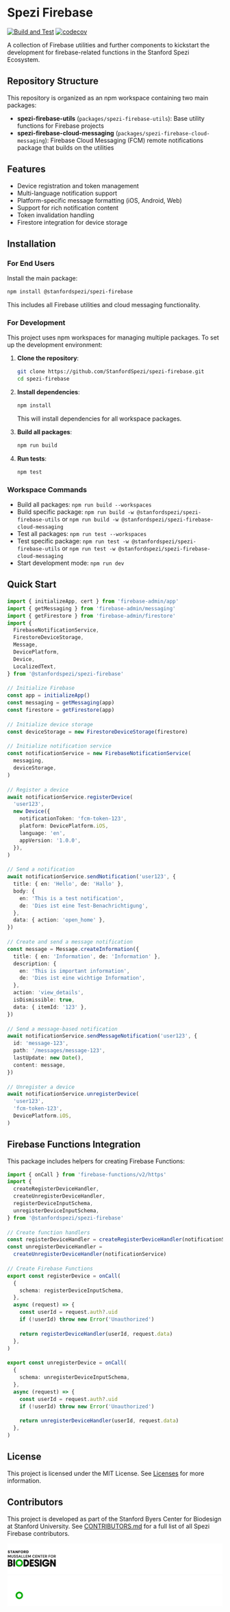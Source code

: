 <!--

This source file is part of the Stanford Biodesign Digital Health Spezi Firebae open-source project

SPDX-FileCopyrightText: 2025 Stanford University and the project authors (see CONTRIBUTORS.md)

SPDX-License-Identifier: MIT

-->

# Spezi Firebase

[![Build and Test](https://github.com/StanfordSpezi/spezi-firebase/actions/workflows/build-and-test.yml/badge.svg)](https://github.com/StanfordSpezi/spezi-firebase/actions/workflows/build-and-test.yml)
[![codecov](https://codecov.io/gh/StanfordSpezi/spezi-firebase/graph/badge.svg)](https://codecov.io/gh/StanfordSpezi/spezi-firebase)

A collection of Firebase utilities and further components to kickstart the development for firebase-related functions in the Stanford Spezi Ecosystem.

## Repository Structure

This repository is organized as an npm workspace containing two main packages:

- **spezi-firebase-utils** (`packages/spezi-firebase-utils`): Base utility functions for Firebase projects
- **spezi-firebase-cloud-messaging** (`packages/spezi-firebase-cloud-messaging`): Firebase Cloud Messaging (FCM) remote notifications package that builds on the utilities

## Features

- Device registration and token management
- Multi-language notification support
- Platform-specific message formatting (iOS, Android, Web)
- Support for rich notification content
- Token invalidation handling
- Firestore integration for device storage

## Installation

### For End Users

Install the main package:

```bash
npm install @stanfordspezi/spezi-firebase
```

This includes all Firebase utilities and cloud messaging functionality.

### For Development

This project uses npm workspaces for managing multiple packages. To set up the development environment:

1. **Clone the repository**:
   ```bash
   git clone https://github.com/StanfordSpezi/spezi-firebase.git
   cd spezi-firebase
   ```

2. **Install dependencies**:
   ```bash
   npm install
   ```
   This will install dependencies for all workspace packages.

3. **Build all packages**:
   ```bash
   npm run build
   ```

4. **Run tests**:
   ```bash
   npm test
   ```

### Workspace Commands

- Build all packages: `npm run build --workspaces`
- Build specific package: `npm run build -w @stanfordspezi/spezi-firebase-utils` or `npm run build -w @stanfordspezi/spezi-firebase-cloud-messaging`
- Test all packages: `npm run test --workspaces`
- Test specific package: `npm run test -w @stanfordspezi/spezi-firebase-utils` or `npm run test -w @stanfordspezi/spezi-firebase-cloud-messaging`
- Start development mode: `npm run dev`

## Quick Start

```typescript
import { initializeApp, cert } from 'firebase-admin/app'
import { getMessaging } from 'firebase-admin/messaging'
import { getFirestore } from 'firebase-admin/firestore'
import {
  FirebaseNotificationService,
  FirestoreDeviceStorage,
  Message,
  DevicePlatform,
  Device,
  LocalizedText,
} from '@stanfordspezi/spezi-firebase'

// Initialize Firebase
const app = initializeApp()
const messaging = getMessaging(app)
const firestore = getFirestore(app)

// Initialize device storage
const deviceStorage = new FirestoreDeviceStorage(firestore)

// Initialize notification service
const notificationService = new FirebaseNotificationService(
  messaging,
  deviceStorage,
)

// Register a device
await notificationService.registerDevice(
  'user123',
  new Device({
    notificationToken: 'fcm-token-123',
    platform: DevicePlatform.iOS,
    language: 'en',
    appVersion: '1.0.0',
  }),
)

// Send a notification
await notificationService.sendNotification('user123', {
  title: { en: 'Hello', de: 'Hallo' },
  body: {
    en: 'This is a test notification',
    de: 'Dies ist eine Test-Benachrichtigung',
  },
  data: { action: 'open_home' },
})

// Create and send a message notification
const message = Message.createInformation({
  title: { en: 'Information', de: 'Information' },
  description: {
    en: 'This is important information',
    de: 'Dies ist eine wichtige Information',
  },
  action: 'view_details',
  isDismissible: true,
  data: { itemId: '123' },
})

// Send a message-based notification
await notificationService.sendMessageNotification('user123', {
  id: 'message-123',
  path: '/messages/message-123',
  lastUpdate: new Date(),
  content: message,
})

// Unregister a device
await notificationService.unregisterDevice(
  'user123',
  'fcm-token-123',
  DevicePlatform.iOS,
)
```

## Firebase Functions Integration

This package includes helpers for creating Firebase Functions:

```typescript
import { onCall } from 'firebase-functions/v2/https'
import {
  createRegisterDeviceHandler,
  createUnregisterDeviceHandler,
  registerDeviceInputSchema,
  unregisterDeviceInputSchema,
} from '@stanfordspezi/spezi-firebase'

// Create function handlers
const registerDeviceHandler = createRegisterDeviceHandler(notificationService)
const unregisterDeviceHandler =
  createUnregisterDeviceHandler(notificationService)

// Create Firebase Functions
export const registerDevice = onCall(
  {
    schema: registerDeviceInputSchema,
  },
  async (request) => {
    const userId = request.auth?.uid
    if (!userId) throw new Error('Unauthorized')

    return registerDeviceHandler(userId, request.data)
  },
)

export const unregisterDevice = onCall(
  {
    schema: unregisterDeviceInputSchema,
  },
  async (request) => {
    const userId = request.auth?.uid
    if (!userId) throw new Error('Unauthorized')

    return unregisterDeviceHandler(userId, request.data)
  },
)
```

## License

This project is licensed under the MIT License. See [Licenses](https://github.com/StanfordSpezi/spezi-firebase/tree/main/LICENSES) for more information.

## Contributors

This project is developed as part of the Stanford Byers Center for Biodesign at Stanford University.
See [CONTRIBUTORS.md](https://github.com/StanfordSpezi/spezi-firebase/tree/main/CONTRIBUTORS.md) for a full list of all Spezi Firebase contributors.

![Stanford Byers Center for Biodesign Logo](https://raw.githubusercontent.com/StanfordBDHG/.github/main/assets/biodesign-footer-light.png#gh-light-mode-only)
![Stanford Byers Center for Biodesign Logo](https://raw.githubusercontent.com/StanfordBDHG/.github/main/assets/biodesign-footer-dark.png#gh-dark-mode-only)
